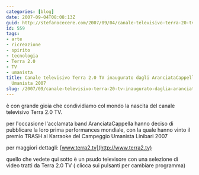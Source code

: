 ```yaml
---
categories: [blog]
date: 2007-09-04T08:08:13Z
guid: http://stefanocecere.com/2007/09/04/canale-televisivo-terra-20-tv-inaugurato-daglia-aranciatacappella-live/
id: 559
tags:
- arte
- ricreazione
- spirito
- tecnologia
- Terra 2.0
- TV
- umanista
title: Canale televisivo Terra 2.0 TV inaugurato dagli AranciataCappella al Campeggio
  Umanista 2007
slug: /2007/09/canale-televisivo-terra-20-tv-inaugurato-daglia-aranciatacappella-live/
---
```


è con grande gioia che condividiamo col mondo la nascita del canale televisivo Terra 2.0 TV.

per l'occasione l'acclamata band AranciataCappella hanno deciso di pubblicare la loro prima performances mondiale, con la quale hanno vinto il premio TRASH al Karraoke del Campeggio Umanista Linibari 2007

per maggiori dettagli: [www.terra2.tv](http://www.terra2.tv)

quello che vedete qui sotto è un psudo televisore con una selezione di video tratti da Terra 2.0 TV ( clicca sui pulsanti per cambiare programma)